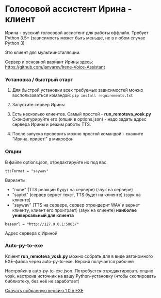 # Голосовой ассистент Ирина - клиент

Ирина - русский голосовой ассистент для работы оффлайн. Требует Python 3.5+ (зависимость может быть меньше, но в любом случае Python 3)

Это клиент для мультиинсталляции.

Сервер и основной вариант Ирины здесь: https://github.com/janvarev/Irene-Voice-Assistant

### Установка / быстрый старт

1. Для быстрой установки всех требуемых зависимостей можно воспользоваться командой:
```pip install requirements.txt```

2. Запустите сервер Ирины

3. Есть несколько клиентов. Самый простой - **run_remoteva_vosk.py**
Сконфигурируйте его (опции в options.json) - надо задать адрес сервера Ирины и режим работы TTS. 

3. После запуска проверить можно простой командой - скажите "Ирина, привет!" в микрофон

### Опции

В файле options.json, отредактируйте их под вас.

```
ttsFormat = "saywav"
``` 
Варианты:
- "none" (TTS реакции будут на сервере) (звук на сервере)
- "saytxt" (сервер вернет текст, TTS будет на клиенте) (звук на клиенте)
- "saywav" (TTS на сервере, сервер отрендерит WAV и вернет клиенту, клиент его проиграет) (звук на клиенте) **наиболее универсальный для клиента**

```
baseUrl = "http://127.0.0.1:5003/" 
``` 

Адрес сервера с Ириной

### Auto-py-to-exe

Клиент **run_remoteva_vosk.py** можно собрать для в виде автономного EXE-файла через auto-py-to-exe.
Версия получается рабочей

Настройки в auto-py-to-exe.json. 
Потребуется отредактировать опцию vosk, настроив источник на вашу Python-установку 
(чтобы скопировать библиотеку, без неё не заработает)

[Скачать собранную версию 1.0 в EXE](https://download.janvarev.ru/vairene/run_remoteva_vosk10.rar)

